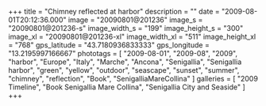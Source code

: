 +++
title = "Chimney reflected at harbor"
description = ""
date = "2009-08-01T20:12:36.000"
image = "20090801@201236"
image_s = "20090801@201236-s"
image_width_s = "199"
image_height_s = "300"
image_xl = "20090801@201236-xl"
image_width_xl = "511"
image_height_xl = "768"
gps_latitude = "43.7180936833333"
gps_longitude = "13.2195997166667"
phototags = [ "2009-08-01", "2009-08", "2009", "harbor", "Europe", "Italy", "Marche", "Ancona", "Senigallia", "Senigallia harbor", "green", "yellow", "outdoor", "seascape", "sunset", "summer", "chimney", "reflection", "Book", "SenigalliaMareCollina" ]
galleries = [ "2009 Timeline", "Book Senigallia Mare Collina", "Senigallia City and Seaside" ]
+++
